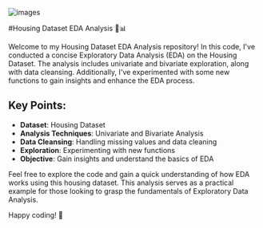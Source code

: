 ![images](https://github.com/Dev026/EDA-analysis/assets/98211980/9a2f9c68-f2e3-4354-a8df-8c6390096803)

#Housing Dataset EDA Analysis 🏡📊

Welcome to my Housing Dataset EDA Analysis repository! In this code, I've conducted a concise Exploratory Data Analysis (EDA) on the Housing Dataset. The analysis includes univariate and bivariate exploration, along with data cleansing. Additionally, I've experimented with some new functions to gain insights and enhance the EDA process.

## Key Points:

- **Dataset**: Housing Dataset
- **Analysis Techniques**: Univariate and Bivariate Analysis
- **Data Cleansing**: Handling missing values and data cleaning
- **Exploration**: Experimenting with new functions
- **Objective**: Gain insights and understand the basics of EDA

Feel free to explore the code and gain a quick understanding of how EDA works using this housing dataset. This analysis serves as a practical example for those looking to grasp the fundamentals of Exploratory Data Analysis.

Happy coding! 🚀
